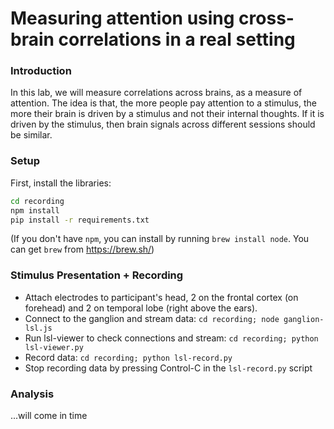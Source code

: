 # Measuring attention using cross-brain correlations in a real setting

### Introduction
In this lab, we will measure correlations across brains, as a measure of
attention.  The idea is that, the more people pay attention to a stimulus, the
more their brain is driven by a stimulus and not their internal thoughts. If it
is driven by the stimulus, then brain signals across different sessions should be similar.

### Setup

First, install the libraries:
``` bash
cd recording
npm install
pip install -r requirements.txt
```

(If you don't have `npm`, you can install by running `brew install node`. You can get `brew` from https://brew.sh/)

### Stimulus Presentation + Recording

- Attach electrodes to participant's head, 2 on the frontal cortex (on forehead) and 2 on temporal lobe (right above the ears).
- Connect to the ganglion and stream data: `cd recording; node ganglion-lsl.js`
- Run lsl-viewer to check connections and stream: `cd recording; python lsl-viewer.py`
- Record data: `cd recording; python lsl-record.py`
- Stop recording data by pressing Control-C in the `lsl-record.py` script

### Analysis
...will come in time
